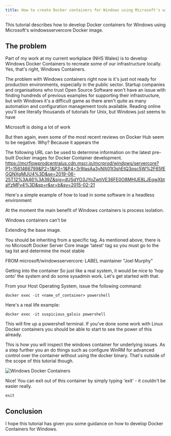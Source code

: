 ```yaml
---
title: How to create Docker containers for Windows using Microsoft's windowsservercore Docker image
---
```


This tutorial describes how to develop Docker containers for Windows using Microsoft's windowsservercore Docker image.

<!--more-->

## The problem
Part of my work at my current workplace (NHS Wales) is to develop Windows Docker Containers to recreate some of our infrastructure locally.
Yes, that's right, Windows Containers. 

The problem with Windows containers right now is it's just not ready for production environments, especially in the public sector.
Startup companies and organisations who trust Open Source Software won't have an issue with finding hundreds of previous examples for supporting their infrastructure, but with Windows it's a difficult game as there aren't quite as many automation and configuration management tools available.
Reading online you'll see literally thousands of tutorials for Unix, but Windows just seems to have 


Microsoft is doing a lot of work 

But then again, even some of the most recent reviews on Docker Hub seem to be negative. Why? Because it appears the


The following URL can be used to determine information on the latest pre-built Docker images for Docker Container development.
https://mcrflowprodcentralus.cdn.mscr.io/mcrprod/windows/servercore?P1=1561466799&P2=1&P3=1&P4=3r9IasAa3yNlIj01t3shEtQ3psc5W%2F65fEGQNXgMUU4%3D&se=2019-06-25T12%3A46%3A39Z&sig=dUSdYO3JYoZwtiVE36FE0O8MHUE8LJEgwXbtaYzMFv4%3D&sp=r&sr=b&sv=2015-02-21

Here's a simple example of how to load in some software in a headless environment

At the moment the main benefit of Windows containers is process isolation.

Windows containers can't be

Extending the base image.

You should be inheriting from a specific tag. As mentioned above, there is no Microsoft Docker Server Core image 'latest' tag so you must go to the tag list and determine the most stable 

FROM microsoft/windowsservercore:
LABEL maintainer "Joel Murphy"


Getting into the container
So just like a real system, it would be nice to 'hop onto' the system and do some sysadmin work. 
Let's get started with that.

From your Host Operating System, issue the following command:

```
docker exec -it <name_of_container> powershell
```

Here's a real life example:

```
docker exec -it suspicious_galois powershell
```

This will fire up a powershell terminal. If you've done some work with Linux Docker containers you should be able to start to see the power of this already.

This is how you will inspect the windows container for underlying issues. As a step further you an do things such as configure WinRM for advanced control over the container without using the docker binary. That's outside of the scope of this tutorial though.

<div class="card mb-3">
    <img class="card-img-top" src=""{{ site.baseurl }}/static/img/tutorials/docker-windows-containers-powershell.PNG" title="Windows Docker Containers" alt="Windows Docker Containers" />
</div>

Nice! You can exit out of this container by simply typing 'exit' - it couldn't be easier really.

```
exit
```

## Conclusion
I hope this tutorial has given you some guidance on how to develop Docker Containers for Windows.